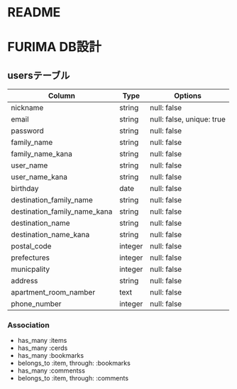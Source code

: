 # README

# FURIMA DB設計

## usersテーブル 
|Column|Type|Options|
|----------------------------|-------|-------------------------|
|nickname                    |string |null: false              | 
|email                       |string |null: false, unique: true|
|password                    |string |null: false              |
|family_name                 |string |null: false              |
|family_name_kana            |string |null: false              |
|user_name                   |string |null: false              |
|user_name_kana              |string |null: false              |
|birthday                    |date   |null: false              |
|destination_family_name     |string |null: false              |
|destination_family_name_kana|string |null: false              |
|destination_name            |string |null: false              |
|destination_name_kana       |string |null: false              |
|postal_code                 |integer|null: false              |
|prefectures                 |integer|null: false              |
|municpality                 |integer|null: false              |
|address                     |string |null: false              |
|apartment_room_namber       |text   |null: false              |
|phone_number                |integer|null: false              |

### Association
- has_many   :items
- has_many   :cerds
- has_many   :bookmarks
- belongs_to :item, through: :bookmarks
- has_many   :commentss
- belongs_to :item, through: :comments
